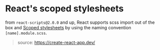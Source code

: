 # React's scoped stylesheets
from `react-scripts@2.0.0` and up, React supports scss import out of the box and [Scoped stylesheets](https://github.com/css-modules/css-modules) by using the naming convention `[name].module.scss`.
> source: https://create-react-app.dev/
